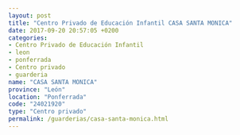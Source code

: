 ```yaml
---
layout: post
title: "Centro Privado de Educación Infantil CASA SANTA MONICA"
date: 2017-09-20 20:57:05 +0200
categories:
- Centro Privado de Educación Infantil
- leon
- ponferrada
- Centro privado
- guarderia
name: "CASA SANTA MONICA"
province: "León"
location: "Ponferrada"
code: "24021920"
type: "Centro privado"
permalink: /guarderias/casa-santa-monica.html
---
```

